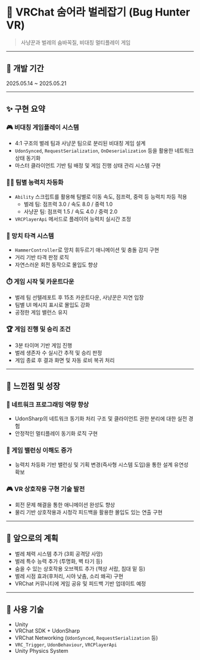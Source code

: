 # 🐞 VRChat 숨어라 벌레잡기 (Bug Hunter VR)
> 사냥꾼과 벌레의 숨바꼭질, 비대칭 멀티플레이 게임

---

## 📅 개발 기간
2025.05.14 ~ 2025.05.21

---

## ✨ 구현 요약

### 🎮 비대칭 게임플레이 시스템
- 4:1 구조의 벌레 팀과 사냥꾼 팀으로 분리된 비대칭 게임 설계  
- `UdonSynced`, `RequestSerialization`, `OnDeserialization` 등을 활용한 네트워크 상태 동기화  
- 마스터 클라이언트 기반 팀 배정 및 게임 진행 상태 관리 시스템 구현  

### 🏃‍♂️ 팀별 능력치 차등화
- `Ability` 스크립트를 활용해 팀별로 이동 속도, 점프력, 중력 등 능력치 차등 적용  
  - 벌레 팀: 점프력 3.0 / 속도 8.0 / 중력 1.0  
  - 사냥꾼 팀: 점프력 1.5 / 속도 4.0 / 중력 2.0  
- `VRCPlayerApi` 메서드로 플레이어 능력치 실시간 조정  

### 🔨 망치 타격 시스템
- `HammerController`로 망치 휘두르기 애니메이션 및 충돌 감지 구현  
- 거리 기반 타격 판정 로직 
- 자연스러운 회전 동작으로 몰입도 향상  

### ⏱️ 게임 시작 및 카운트다운
- 벌레 팀 선텔레포트 후 15초 카운트다운, 사냥꾼은 지연 입장  
- 팀별 UI 메시지 표시로 몰입도 강화  
- 공정한 게임 밸런스 유지  

### 🏆 게임 진행 및 승리 조건
- 3분 타이머 기반 게임 진행  
- 벌레 생존자 수 실시간 추적 및 승리 판정  
- 게임 종료 후 결과 화면 및 자동 로비 복귀 처리  

---

## 🌱 느낀점 및 성장

### 📡 네트워크 프로그래밍 역량 향상
- UdonSharp의 네트워크 동기화 처리 구조 및 클라이언트 권한 분리에 대한 실전 경험  
- 안정적인 멀티플레이 동기화 로직 구현  

### 🎲 게임 밸런싱 이해도 증가
- 능력치 차등화 기반 밸런싱 및 기획 변경(즉사형 시스템 도입)을 통한 설계 유연성 확보  

### 🎮 VR 상호작용 구현 기술 발전
- 회전 문제 해결을 통한 애니메이션 완성도 향상  
- 물리 기반 상호작용과 시청각 피드백을 활용한 몰입도 있는 연출 구현  

---

## 🔮 앞으로의 계획

- 벌레 체력 시스템 추가 (3회 공격당 사망)  
- 벌레 특수 능력 추가 (투명화, 벽 타기 등)  
- 숨을 수 있는 상호작용 오브젝트 추가 (책상 서랍, 침대 밑 등)  
- 벌레 시점 효과(후처리, 시야 낮춤, 소리 왜곡) 구현  
- VRChat 커뮤니티에 게임 공유 및 피드백 기반 업데이트 예정  

---

## 📌 사용 기술

- Unity  
- VRChat SDK + UdonSharp  
- VRChat Networking (`UdonSynced`, `RequestSerialization` 등)  
- `VRC_Trigger`, `UdonBehaviour`, `VRCPlayerApi`  
- Unity Physics System  



